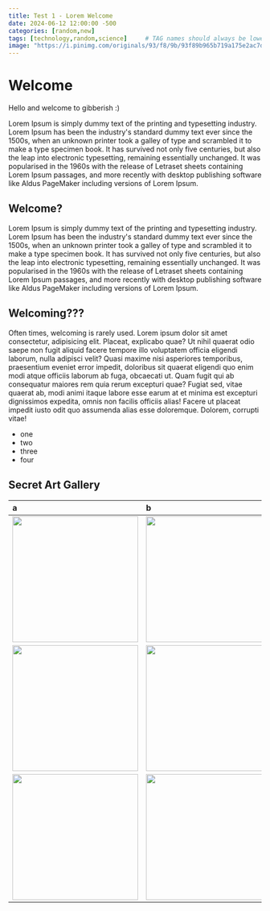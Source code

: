 ```yaml
---
title: Test 1 - Lorem Welcome
date: 2024-06-12 12:00:00 -500
categories: [random,new]
tags: [technology,random,science]     # TAG names should always be lowercase
image: "https://i.pinimg.com/originals/93/f8/9b/93f89b965b719a175e2ac7de6c3e8b54.gif"
---
```


# Welcome

Hello and welcome to gibberish :)

Lorem Ipsum is simply dummy text of the printing and typesetting industry. Lorem Ipsum has been the industry's standard dummy text ever since the 1500s, when an unknown printer took a galley of type and scrambled it to make a type specimen book. It has survived not only five centuries, but also the leap into electronic typesetting, remaining essentially unchanged. It was popularised in the 1960s with the release of Letraset sheets containing Lorem Ipsum passages, and more recently with desktop publishing software like Aldus PageMaker including versions of Lorem Ipsum.

## Welcome?
Lorem Ipsum is simply dummy text of the printing and typesetting industry. Lorem Ipsum has been the industry's standard dummy text ever since the 1500s, when an unknown printer took a galley of type and scrambled it to make a type specimen book. It has survived not only five centuries, but also the leap into electronic typesetting, remaining essentially unchanged. It was popularised in the 1960s with the release of Letraset sheets containing Lorem Ipsum passages, and more recently with desktop publishing software like Aldus PageMaker including versions of Lorem Ipsum.

## Welcoming???
Often times, welcoming is rarely used. Lorem ipsum dolor sit amet consectetur, adipisicing elit. Placeat, explicabo quae? Ut nihil quaerat odio saepe non fugit aliquid facere tempore illo voluptatem officia eligendi laborum, nulla adipisci velit? Quasi maxime nisi asperiores temporibus, praesentium eveniet error impedit, doloribus sit quaerat eligendi quo enim modi atque officiis laborum ab fuga, obcaecati ut. Quam fugit qui ab consequatur maiores rem quia rerum excepturi quae? Fugiat sed, vitae quaerat ab, modi animi itaque labore esse earum at et minima est excepturi dignissimos expedita, omnis non facilis officiis alias! Facere ut placeat impedit iusto odit quo assumenda alias esse doloremque. Dolorem, corrupti vitae!
* one
* two
* three
* four


## Secret Art Gallery

| a      | b      | c          |
|:-------|:-------|:-----------|
|<img src="https://media1.tenor.com/m/sgbDzFuBsG0AAAAd/lebron-jam.gif" width="250" height="250"/>  |<img src="https://media1.tenor.com/m/sgbDzFuBsG0AAAAd/lebron-jam.gif" width="250" height="250"/>  |<img src="https://media1.tenor.com/m/sgbDzFuBsG0AAAAd/lebron-jam.gif" width="250" height="250"/>  |
|<img src="https://media1.tenor.com/m/-d4FrVwQg6EAAAAC/blinking-guy.gif" width="250" height="250"/> |<img src="https://media1.tenor.com/m/-d4FrVwQg6EAAAAC/blinking-guy.gif" width="250" height="250"/>   |<img src="https://media1.tenor.com/m/-d4FrVwQg6EAAAAC/blinking-guy.gif" width="250" height="250"/>  |
|<img src="https://media1.tenor.com/m/x8v1oNUOmg4AAAAd/rickroll-roll.gif" width="250" height="250"/>   |<img src="https://media1.tenor.com/m/x8v1oNUOmg4AAAAd/rickroll-roll.gif" width="250" height="250"/>   |<img src="https://media1.tenor.com/m/x8v1oNUOmg4AAAAd/rickroll-roll.gif" width="250" height="250"/>   |




